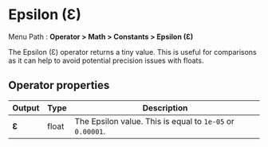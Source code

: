 # Epsilon (Ɛ)

Menu Path : **Operator > Math > Constants > Epsilon (Ɛ)**  

The Epsilon (Ɛ) operator returns a tiny value. This is useful for comparisons as it can help to avoid potential precision issues with floats.

## Operator properties

| **Output** | **Type** | **Description**                                           |
| ---------- | -------- | --------------------------------------------------------- |
| **Ɛ**      | float    | The Epsilon value. This is equal to `1e-05` or `0.00001`. |